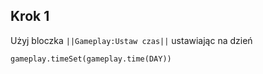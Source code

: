 ## Krok 1
Użyj bloczka ``||Gameplay:Ustaw czas||`` ustawiając na dzień

```blocks
gameplay.timeSet(gameplay.time(DAY))

```
